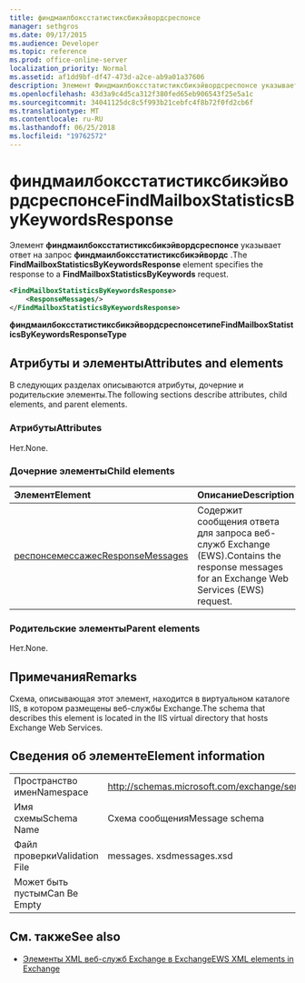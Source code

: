 ```yaml
---
title: финдмаилбоксстатистиксбикэйвордсреспонсе
manager: sethgros
ms.date: 09/17/2015
ms.audience: Developer
ms.topic: reference
ms.prod: office-online-server
localization_priority: Normal
ms.assetid: af1dd9bf-df47-473d-a2ce-ab9a01a37606
description: Элемент Финдмаилбоксстатистиксбикэйвордсреспонсе указывает ответ на запрос Финдмаилбоксстатистиксбикэйвордс.
ms.openlocfilehash: 43d3a9c4d5ca312f380fed65eb906543f25e5a1c
ms.sourcegitcommit: 34041125dc8c5f993b21cebfc4f8b72f0fd2cb6f
ms.translationtype: MT
ms.contentlocale: ru-RU
ms.lasthandoff: 06/25/2018
ms.locfileid: "19762572"
---
```

# <a name="findmailboxstatisticsbykeywordsresponse"></a><span data-ttu-id="6ff4c-103">финдмаилбоксстатистиксбикэйвордсреспонсе</span><span class="sxs-lookup"><span data-stu-id="6ff4c-103">FindMailboxStatisticsByKeywordsResponse</span></span>

<span data-ttu-id="6ff4c-104">Элемент **финдмаилбоксстатистиксбикэйвордсреспонсе** указывает ответ на запрос **финдмаилбоксстатистиксбикэйвордс** .</span><span class="sxs-lookup"><span data-stu-id="6ff4c-104">The **FindMailboxStatisticsByKeywordsResponse** element specifies the response to a **FindMailboxStatisticsByKeywords** request.</span></span> 
  
```XML
<FindMailboxStatisticsByKeywordsResponse>
    <ResponseMessages/>
</FindMailboxStatisticsByKeywordsResponse>
```

 <span data-ttu-id="6ff4c-105">**финдмаилбоксстатистиксбикэйвордсреспонсетипе**</span><span class="sxs-lookup"><span data-stu-id="6ff4c-105">**FindMailboxStatisticsByKeywordsResponseType**</span></span>
## <a name="attributes-and-elements"></a><span data-ttu-id="6ff4c-106">Атрибуты и элементы</span><span class="sxs-lookup"><span data-stu-id="6ff4c-106">Attributes and elements</span></span>

<span data-ttu-id="6ff4c-107">В следующих разделах описываются атрибуты, дочерние и родительские элементы.</span><span class="sxs-lookup"><span data-stu-id="6ff4c-107">The following sections describe attributes, child elements, and parent elements.</span></span>
  
### <a name="attributes"></a><span data-ttu-id="6ff4c-108">Атрибуты</span><span class="sxs-lookup"><span data-stu-id="6ff4c-108">Attributes</span></span>

<span data-ttu-id="6ff4c-109">Нет.</span><span class="sxs-lookup"><span data-stu-id="6ff4c-109">None.</span></span>
  
### <a name="child-elements"></a><span data-ttu-id="6ff4c-110">Дочерние элементы</span><span class="sxs-lookup"><span data-stu-id="6ff4c-110">Child elements</span></span>

|<span data-ttu-id="6ff4c-111">**Элемент**</span><span class="sxs-lookup"><span data-stu-id="6ff4c-111">**Element**</span></span>|<span data-ttu-id="6ff4c-112">**Описание**</span><span class="sxs-lookup"><span data-stu-id="6ff4c-112">**Description**</span></span>|
|:-----|:-----|
|[<span data-ttu-id="6ff4c-113">респонсемессажес</span><span class="sxs-lookup"><span data-stu-id="6ff4c-113">ResponseMessages</span></span>](responsemessages.md) <br/> |<span data-ttu-id="6ff4c-114">Содержит сообщения ответа для запроса веб-служб Exchange (EWS).</span><span class="sxs-lookup"><span data-stu-id="6ff4c-114">Contains the response messages for an Exchange Web Services (EWS) request.</span></span>  <br/> |
   
### <a name="parent-elements"></a><span data-ttu-id="6ff4c-115">Родительские элементы</span><span class="sxs-lookup"><span data-stu-id="6ff4c-115">Parent elements</span></span>

<span data-ttu-id="6ff4c-116">Нет.</span><span class="sxs-lookup"><span data-stu-id="6ff4c-116">None.</span></span>
  
## <a name="remarks"></a><span data-ttu-id="6ff4c-117">Примечания</span><span class="sxs-lookup"><span data-stu-id="6ff4c-117">Remarks</span></span>

<span data-ttu-id="6ff4c-118">Схема, описывающая этот элемент, находится в виртуальном каталоге IIS, в котором размещены веб-службы Exchange.</span><span class="sxs-lookup"><span data-stu-id="6ff4c-118">The schema that describes this element is located in the IIS virtual directory that hosts Exchange Web Services.</span></span>
  
## <a name="element-information"></a><span data-ttu-id="6ff4c-119">Сведения об элементе</span><span class="sxs-lookup"><span data-stu-id="6ff4c-119">Element information</span></span>

|||
|:-----|:-----|
|<span data-ttu-id="6ff4c-120">Пространство имен</span><span class="sxs-lookup"><span data-stu-id="6ff4c-120">Namespace</span></span>  <br/> |http://schemas.microsoft.com/exchange/services/2006/messages  <br/> |
|<span data-ttu-id="6ff4c-121">Имя схемы</span><span class="sxs-lookup"><span data-stu-id="6ff4c-121">Schema Name</span></span>  <br/> |<span data-ttu-id="6ff4c-122">Схема сообщения</span><span class="sxs-lookup"><span data-stu-id="6ff4c-122">Message schema</span></span>  <br/> |
|<span data-ttu-id="6ff4c-123">Файл проверки</span><span class="sxs-lookup"><span data-stu-id="6ff4c-123">Validation File</span></span>  <br/> |<span data-ttu-id="6ff4c-124">messages. xsd</span><span class="sxs-lookup"><span data-stu-id="6ff4c-124">messages.xsd</span></span>  <br/> |
|<span data-ttu-id="6ff4c-125">Может быть пустым</span><span class="sxs-lookup"><span data-stu-id="6ff4c-125">Can Be Empty</span></span>  <br/> ||
   
## <a name="see-also"></a><span data-ttu-id="6ff4c-126">См. также</span><span class="sxs-lookup"><span data-stu-id="6ff4c-126">See also</span></span>



- [<span data-ttu-id="6ff4c-127">Элементы XML веб-служб Exchange в Exchange</span><span class="sxs-lookup"><span data-stu-id="6ff4c-127">EWS XML elements in Exchange</span></span>](ews-xml-elements-in-exchange.md)

